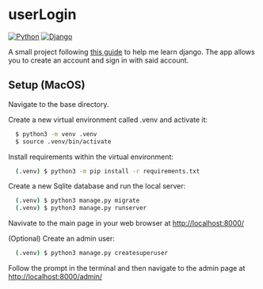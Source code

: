 # userLogin
[![Python](https://img.shields.io/badge/python-3670A0?style=for-the-badge&logo=python&logoColor=ffdd54)](https://www.python.org/)
[![Django](https://img.shields.io/badge/django-%23092E20.svg?style=for-the-badge&logo=django&logoColor=white)](https://www.djangoproject.com/)

A small project following [this guide](https://learndjango.com/tutorials/django-login-and-logout-tutorial) to help me learn django.
The app allows you to create an account and sign in with said account. 

## Setup (MacOS)

Navigate to the base directory.

Create a new virtual environment called .venv and activate it:

```bash
  $ python3 -m venv .venv
  $ source .venv/bin/activate
```

Install requirements within the virtual environment:

```bash
  (.venv) $ python3 -m pip install -r requirements.txt
```

Create a new Sqlite database and run the local server:

```bash
  (.venv) $ python3 manage.py migrate
  (.venv) $ python3 manage.py runserver
```

Navivate to the main page in your web browser at [http://localhost:8000/](http://localhost:8000/)

(Optional) Create an admin user:

```bash
  (.venv) $ python3 manage.py createsuperuser
```

Follow the prompt in the terminal and then navigate to the admin page at [http://localhost:8000/admin/](http://localhost:8000/admin/)
